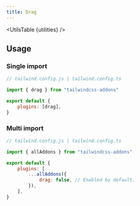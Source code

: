 ```yaml
---
title: Drag
---
```


<script>
    import UtilsTable from "$lib/UtilsTable.svelte"
    import { getUtilities } from "$lib/utils/tailwind.js"
    import { drag } from "tailwindcss-addons"
    const utilities = getUtilities(drag.handler);
</script>

<UtilsTable {utilities} />

## Usage

### Single import

```js
// tailwind.config.js | tailwind.config.ts

import { drag } from "tailwindcss-addons"

export default {
    plugins: [drag],
}
```

### Multi import

```js
// tailwind.config.js | tailwind.config.ts

import { allAddons } from "tailwindcss-addons"

export default {
    plugins: [
        ...allAddons({
            drag: false, // Enabled by default.
        }),
    ],
}
```
